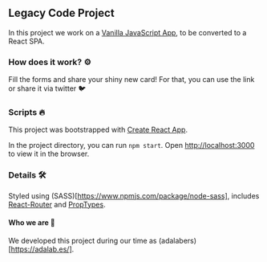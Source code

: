 ## Legacy Code Project 

In this project we work on a [Vanilla JavaScript App](https://github.com/Adalab/easley-s2-Las-Pegatinas), to be converted to a  React SPA.

### How does it work? ⚙️

Fill the forms and share your shiny new card! For that, you can use the link or share it via twitter 🐦


### Scripts 🔥
This project was bootstrapped with [Create React App](https://github.com/facebook/create-react-app).

In the project directory, you can run `npm start`. Open [http://localhost:3000](http://localhost:3000) to view it in the browser.


### Details 🛠️
Styled using (SASS)[https://www.npmjs.com/package/node-sass], includes [React-Router](https://reacttraining.com/react-router/) and [PropTypes](https://www.npmjs.com/package/prop-types).

#### Who we are 🎉

We developed this project during our time as (adalabers)[https://adalab.es/].

